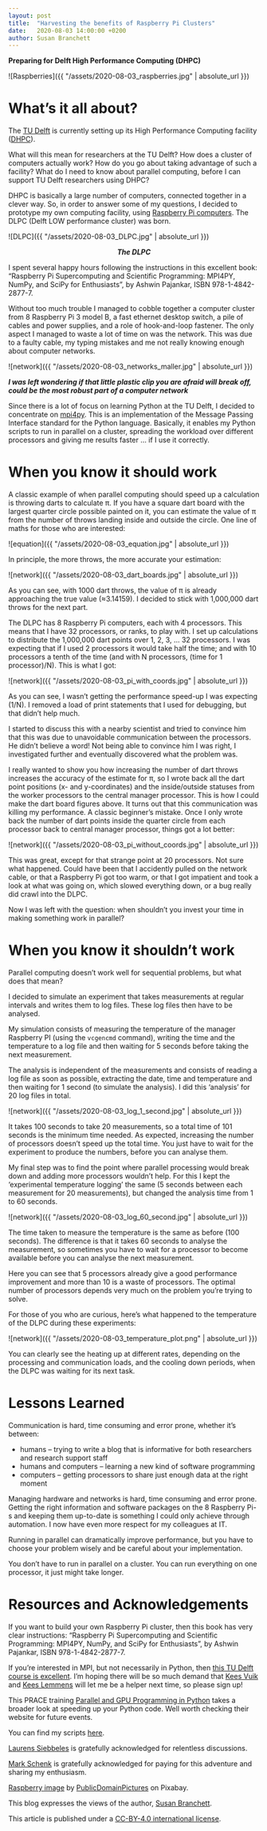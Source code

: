 ```yaml
---
layout: post
title:  "Harvesting the benefits of Raspberry Pi Clusters"
date:   2020-08-03 14:00:00 +0200
author: Susan Branchett
---
```

**Preparing for Delft High Performance Computing (DHPC)**

![Raspberries]({{ "/assets/2020-08-03_raspberries.jpg" | absolute_url }})

# What’s it all about?
The [TU Delft]( https://www.tudelft.nl/) is currently setting up its High Performance Computing facility ([DHPC]( https://www.tudelft.nl/2019/dcse/grand-opening-go-dhpc-center/)).

What will this mean for researchers at the TU Delft? How does a cluster of computers actually work? How do you go about taking advantage of such a facility? What do I need to know about parallel computing, before I can support TU Delft researchers using DHPC?

DHPC is basically a large number of computers, connected together in a clever way. So, in order to answer some of my questions, I decided to prototype my own computing facility, using [Raspberry Pi computers]( https://www.raspberrypi.org/help/what-%20is-a-raspberry-pi/). The DLPC (Delft LOW performance cluster) was born.

![DLPC]({{ "/assets/2020-08-03_DLPC.jpg" | absolute_url }})
<center><i><b>The DLPC</b></i></center>

I spent several happy hours following the instructions in this excellent book: “Raspberry Pi Supercomputing and Scientific Programming: MPI4PY, NumPy, and SciPy for Enthusiasts”, by Ashwin Pajankar, ISBN 978-1-4842-2877-7.

Without too much trouble I managed to cobble together a computer cluster from 8 Raspberry Pi 3 model B, a fast ethernet desktop switch, a pile of cables and power supplies, and a role of hook-and-loop fastener. The only aspect I managed to waste a lot of time on was the network. This was due to a faulty cable, my typing mistakes and me not really knowing enough about computer networks.

![network]({{ "/assets/2020-08-03_networks_maller.jpg" | absolute_url }})

<i><b>I was left wondering if that little plastic clip you are afraid will break off, could be the most robust part of a computer network</b></i>

Since there is a lot of focus on learning Python at the TU Delft, I decided to concentrate on [mpi4py](https://mpi4py.readthedocs.io). This is an implementation of the Message Passing Interface standard for the Python language. Basically, it enables my Python scripts to run in parallel on a cluster, spreading the workload over different processors and giving me results faster … if I use it correctly.

# When you know it should work
A classic example of when parallel computing should speed up a calculation is throwing darts to calculate π. If you have a square dart board with the largest quarter circle possible painted on it, you can estimate the value of π from the number of throws landing inside and outside the circle. One line of maths for those who are interested:

![equation]({{ "/assets/2020-08-03_equation.jpg" | absolute_url }})

In principle, the more throws, the more accurate your estimation:

![network]({{ "/assets/2020-08-03_dart_boards.jpg" | absolute_url }})

As you can see, with 1000 dart throws, the value of π is already approaching the true value (≈3.14159). I decided to stick with 1,000,000 dart throws for the next part.

The DLPC has 8 Raspberry Pi computers, each with 4 processors. This means that I have 32 processors, or ranks, to play with. I set up calculations to distribute the 1,000,000 dart points over 1, 2, 3, … 32 processors. I was expecting that if I used 2 processors it would take half the time; and with 10 processors a tenth of the time (and with N processors, (time for 1 processor)/N). This is what I got:

![network]({{ "/assets/2020-08-03_pi_with_coords.jpg" | absolute_url }})

As you can see, I wasn’t getting the performance speed-up I was expecting (1/N). I removed a load of print statements that I used for debugging, but that didn’t help much. 

I started to discuss this with a nearby scientist and tried to convince him that this was due to unavoidable communication between the processors. He didn’t believe a word! Not being able to convince him I was right, I investigated further and eventually discovered what the problem was.

I really wanted to show you how increasing the number of dart throws increases the accuracy of the estimate for π, so I wrote back all the dart point positions (x- and y-coordinates) and the inside/outside statuses from the worker processors to the central manager processor. This is how I could make the dart board figures above. It turns out that this communication was killing my performance. A classic beginner’s mistake. Once I only wrote back the number of dart points inside the quarter circle from each processor back to central manager processor, things got a lot better:

![network]({{ "/assets/2020-08-03_pi_without_coords.jpg" | absolute_url }})

This was great, except for that strange point at 20 processors. Not sure what happened. Could have been that I accidently pulled on the network cable, or that a Raspberry Pi got too warm, or that I got impatient and took a look at what was going on, which slowed everything down, or a bug really did crawl into the DLPC.

Now I was left with the question: when shouldn’t you invest your time in making something work in parallel?

# When you know it shouldn’t work
Parallel computing doesn’t work well for sequential problems, but what does that mean?

I decided to simulate an experiment that takes measurements at regular intervals and writes them to log files. These log files then have to be analysed.

My simulation consists of measuring the temperature of the manager Raspberry PI (using the `vcgencmd` command), writing the time and the temperature to a log file and then waiting for 5 seconds before taking the next measurement.

The analysis is independent of the measurements and consists of reading a log file as soon as possible, extracting the date, time and temperature and then waiting for 1 second (to simulate the analysis). I did this ‘analysis’ for 20 log files in total.

![network]({{ "/assets/2020-08-03_log_1_second.jpg" | absolute_url }})

It takes 100 seconds to take 20 measurements, so a total time of 101 seconds is the minimum time needed. As expected, increasing the number of processors doesn’t speed up the total time. You just have to wait for the experiment to produce the numbers, before you can analyse them.

My final step was to find the point where parallel processing would break down and adding more processors wouldn’t help. For this I kept the ‘experimental temperature logging’ the same (5 seconds between each measurement for 20 measurements), but changed the analysis time from 1 to 60 seconds.

![network]({{ "/assets/2020-08-03_log_60_second.jpg" | absolute_url }})

The time taken to measure the temperature is the same as before (100 seconds). The difference is that it takes 60 seconds to analyse the measurement, so sometimes you have to wait for a processor to become available before you can analyse the next measurement.

Here you can see that 5 processors already give a good performance improvement and more than 10 is a waste of processors. The optimal number of processors depends very much on the problem you’re trying to solve.

For those of you who are curious, here’s what happened to the temperature of the DLPC during these experiments:

![network]({{ "/assets/2020-08-03_temperature_plot.png" | absolute_url }})

You can clearly see the heating up at different rates, depending on the  processing and communication loads, and the cooling down periods, when the DLPC was waiting for its next task.

# Lessons Learned
Communication is hard, time consuming and error prone, whether it’s between:
* humans – trying to write a blog that is informative for both researchers and research support staff
* humans and computers – learning a new kind of software programming
* computers – getting processors to share just enough data at the right moment

Managing hardware and networks is hard, time consuming and error prone. Getting the right information and software packages on the 8 Raspberry Pi-s and keeping them up-to-date is something I could only achieve through automation. I now have even more respect for my colleagues at IT.

Running in parallel can dramatically improve performance, but you have to choose your problem wisely and be careful about your implementation.

You don’t have to run in parallel on a cluster. You can run everything on one processor, it just might take longer.

# Resources and Acknowledgements
If you want to build your own Raspberry Pi cluster, then this book has very clear instructions: “Raspberry Pi Supercomputing and Scientific Programming: MPI4PY, NumPy, and SciPy for Enthusiasts”, by Ashwin Pajankar, ISBN 978-1-4842-2877-7.

If you’re interested in MPI, but not necessarily in Python, then [this TU Delft course is excellent](https://www.tudelft.nl/cse/education/courses/mpi-course/). I’m hoping there will be so much demand that [Kees Vuik](https://www.tudelft.nl/ewi/over-de-faculteit/afdelingen/applied-mathematics/numerical-analysis/people/c-vuik/) and [Kees Lemmens](https://www.tudelft.nl/ewi/over-de-faculteit/afdelingen/applied-mathematics/mathematical-physics/people/kees-lemmens/) will let me be a helper next time, so please sign up!

This PRACE training [Parallel and GPU Programming in Python](https://events.prace-ri.eu/event/946/overview) takes a broader look at speeding up your Python code. Well worth checking their website for future events.

You can find my scripts [here](https://github.com/sebranchett/DLPC).

[Laurens Siebbeles](https://www.tudelft.nl/tnw/over-faculteit/afdelingen/chemical-engineering/people/laurens-siebbeles/) is gratefully acknowledged for relentless discussions.

[Mark Schenk](https://www.tudelft.nl/staff/m.m.a.schenk/) is gratefully acknowledged for paying for this adventure and sharing my enthusiasm.

[Raspberry image](https://pixabay.com/photos/raspberry-berry-detail-food-fresh-2276/) by [PublicDomainPictures](https://pixabay.com/users/publicdomainpictures-14/) on Pixabay. 

This blog expresses the views of the author, [Susan Branchett](https://www.tudelft.nl/staff/s.e.branchett/).

This article is published under a [CC-BY-4.0 international license](https://creativecommons.org/licenses/by/4.0/).
